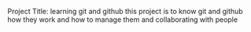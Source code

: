 Project Title: learning git and github
  this project is to know git and github how they work and how to manage them and collaborating with people


